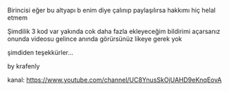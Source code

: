 Birincisi eğer bu altyapı b enim diye çalınıp paylaşılırsa hakkımı hiç helal etmem

Şimdilik 3 kod var yakında cok daha fazla ekleyeceğim bildirimi açarsanız onunda videosu gelince anında görürsünüz likeye gerek yok

şimdiden teşekkürler...

by krafenly


kanal: https://www.youtube.com/channel/UC8YnusSkOjUAHD9eKnqEovA

